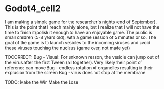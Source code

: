 # Godot4_cell2

I am making a simple game for the researcher's nights (end of September). This is the point that I reach mainly alone, but I realize that I will not have the time to finish it/polish it enough to have an enjoyable game.
The public is small children (5-8 years old), with a game session of 5 minutes or so.
The goal of the game is to launch vesicles to the incoming viruses and avoid these viruses touching the nucleus (game over, not made yet)


TOCORRECT:
Bug - Visual: For unknown reason, the vesicle can jump out of the virus after the first Tween (all together). Very likely their point of reference can move
Bug - endless rotation of organelles resulting in their explusion from the screen
Bug - virus does not stop at the membrane

TODO:
Make the Win
Make the Lose
